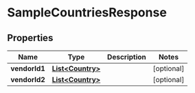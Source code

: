 
# SampleCountriesResponse

## Properties
Name | Type | Description | Notes
------------ | ------------- | ------------- | -------------
**vendorId1** | [**List&lt;Country&gt;**](Country.md) |  |  [optional]
**vendorId2** | [**List&lt;Country&gt;**](Country.md) |  |  [optional]



